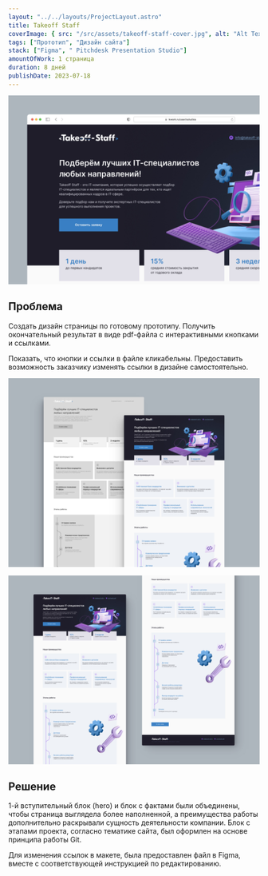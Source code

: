 ```yaml
---
layout: "../../layouts/ProjectLayout.astro"
title: Takeoff Staff
coverImage: { src: "/src/assets/takeoff-staff-cover.jpg", alt: "Alt Text" }
tags: ["Прототип", "Дизайн сайта"]
stack: ["Figma", " Pitchdesk Presentation Studio"]
amountOfWork: 1 страница
duration: 8 дней
publishDate: 2023-07-18
---
```


![Превью главной страницы сайта юридической компании в двух скриншотах на сером фоне, показывающее большую часть блоков](../../assets/images/takeoff-staff/hero.jpg)

## Проблема

Создать дизайн страницы по готовому прототипу. Получить окончательный результат в виде pdf-файла с интерактивными кнопками и ссылками.

Показать, что кнопки и ссылки в файле кликабельны. Предоставить возможность заказчику изменять ссылки в дизайне самостоятельно.

![Превью главной страницы сайта юридической компании в двух скриншотах на сером фоне, показывающее большую часть блоков](../../assets/images/takeoff-staff/comparison.jpg)

![Превью главной страницы сайта юридической компании в двух скриншотах на сером фоне, показывающее большую часть блоков](../../assets/images/takeoff-staff/home-page.jpg)

## Решение

1-й вступительный блок (hero) и блок с фактами были объединены, чтобы страница выглядела более наполненной, а преимущества работы дополнительно раскрывали сущность деятельности компании. Блок с этапами проекта, согласно тематике сайта, был оформлен на основе принципа работы Git.

Для изменения ссылок в макете, была предоставлен файл в Figma, вместе с соответствующей инструкцией по редактированию.